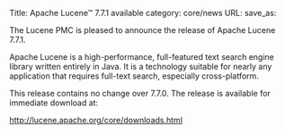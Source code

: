 Title: Apache Lucene™ 7.7.1 available
category: core/news
URL: 
save_as: 

The Lucene PMC is pleased to announce the release of Apache Lucene 7.7.1.

Apache Lucene is a high-performance, full-featured text search engine library written entirely in Java. It is a technology suitable for nearly any application that requires full-text search, especially cross-platform.

This release contains no change over 7.7.0. The release is available for immediate download at:

  <http://lucene.apache.org/core/downloads.html>

